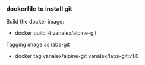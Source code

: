 ### dockerfile to install git

Build the docker image:

- docker build -t vanalex/alpine-git

Tagging image as labs-git

- docker tag vanalex/alpine-git vanalex/labs-git:v1.0
